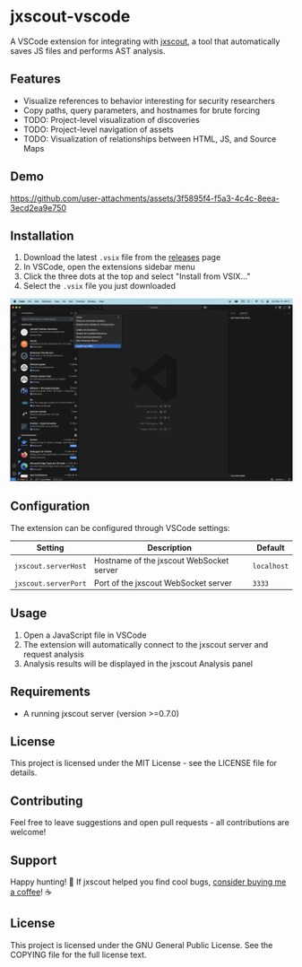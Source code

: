# jxscout-vscode

A VSCode extension for integrating with [jxscout](https://github.com/francisconeves97/jxscout), a tool that automatically saves JS files and performs AST analysis.

## Features

- Visualize references to behavior interesting for security researchers
- Copy paths, query parameters, and hostnames for brute forcing
- TODO: Project-level visualization of discoveries
- TODO: Project-level navigation of assets
- TODO: Visualization of relationships between HTML, JS, and Source Maps

## Demo

https://github.com/user-attachments/assets/3f5895f4-f5a3-4c4c-8eea-3ecd2ea9e750

## Installation

1. Download the latest `.vsix` file from the [releases](https://github.com/francisconeves97/jxscout-vscode/releases) page
2. In VSCode, open the extensions sidebar menu
3. Click the three dots at the top and select "Install from VSIX..."
4. Select the `.vsix` file you just downloaded

![install](./docs/install.png)

## Configuration

The extension can be configured through VSCode settings:

| Setting              | Description                              | Default     |
| -------------------- | ---------------------------------------- | ----------- |
| `jxscout.serverHost` | Hostname of the jxscout WebSocket server | `localhost` |
| `jxscout.serverPort` | Port of the jxscout WebSocket server     | `3333`      |

## Usage

1. Open a JavaScript file in VSCode
2. The extension will automatically connect to the jxscout server and request analysis
3. Analysis results will be displayed in the jxscout Analysis panel

## Requirements

- A running jxscout server (version >=0.7.0)

## License

This project is licensed under the MIT License - see the LICENSE file for details.

## Contributing

Feel free to leave suggestions and open pull requests - all contributions are welcome!

## Support

Happy hunting! 🐛 If jxscout helped you find cool bugs, [consider buying me a coffee](https://ko-fi.com/francisconeves97)! ☕

## License

This project is licensed under the GNU General Public License. See the COPYING file for the full license text.
